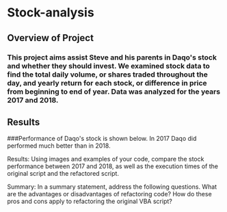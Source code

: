 # Stock-analysis
## Overview of Project
### This project aims assist Steve and his parents in Daqo's stock and whether they should invest. We examined stock data to find the total daily volume, or shares traded throughout the day, and yearly return for each stock, or difference in price from beginning to end of year. Data was analyzed for the years 2017 and 2018.

## Results
###Performance of Daqo's stock is shown below. In 2017 Daqo did performed much better than in 2018.

Results: Using images and examples of your code, compare the stock performance between 2017 and 2018, as well as the execution times of the original script and the refactored script.


Summary: In a summary statement, address the following questions.
What are the advantages or disadvantages of refactoring code?
How do these pros and cons apply to refactoring the original VBA script?
